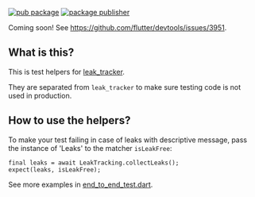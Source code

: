 [![pub package](https://img.shields.io/pub/v/leak_tracker_testing.svg)](https://pub.dev/packages/leak_tracker_testing)
[![package publisher](https://img.shields.io/pub/publisher/leak_tracker_testing.svg)](https://pub.dev/packages/leak_tracker_testing/publisher)

Coming soon! See https://github.com/flutter/devtools/issues/3951.

## What is this?

This is test helpers for [leak_tracker](https://pub.dev/packages/leak_tracker).

They are separated from `leak_tracker` to make sure
testing code is not used in production.

## How to use the helpers?

To make your test failing in case of leaks with descriptive message, pass the instance of 'Leaks' to the matcher `isLeakFree`:

```
final leaks = await LeakTracking.collectLeaks();
expect(leaks, isLeakFree);
```

See more examples in [end_to_end_test.dart](https://github.com/dart-lang/leak_tracker/blob/main/pkgs/leak_tracker/test/tests/leak_tracking/end_to_end_test.dart).
